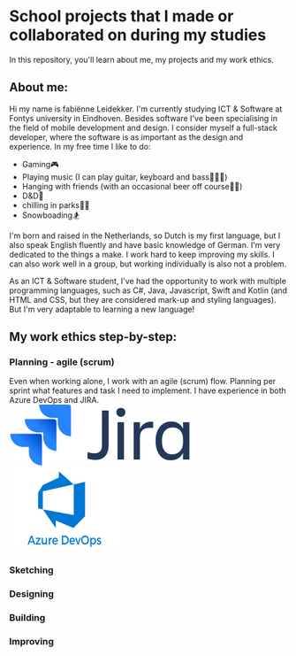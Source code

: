 # School projects that I made or collaborated on during my studies
In this repository, you'll learn about me, my projects and my work ethics.

## About me:
Hi my name is fabiënne Leidekker. I'm currently studying ICT & Software at Fontys university in Eindhoven. Besides software I've been specialising in the field of mobile development and design. I consider myself a full-stack developer, where the software is as important as the design and experience. In my free time I like to do:
- Gaming🎮
- Playing music (I can play guitar, keyboard and bass🎸🎹🎵)
- Hanging with friends (with an occasional beer off course🍺😉)
- D&D🐲
- chilling in parks🌳🌺
- Snowboading🏂

I'm born and raised in the Netherlands, so Dutch is my first language, but I also speak English fluently and have basic knowledge of German. I'm very dedicated to the things a make. I work hard to keep improving my skills. I can also work well in a group, but working individually is also not a problem.

As an ICT & Software student, I've had the opportunity to work with multiple programming languages, such as C#, Java, Javascript, Swift and Kotlin (and HTML and CSS, but they are considered mark-up and styling languages). But I'm very adaptable to learning a new language!


## My work ethics step-by-step:
### Planning - agile (scrum)
Even when working alone, I work with an agile (scrum) flow. Planning per sprint what features and task I need to implement. I have experience in both Azure DevOps and JIRA.   
<img src="images/jira-logo.png" alt="jira logo" style="height: 110px; margin-right: 10px">
<img src="images/azure-logo.png" alt="azure devops logo" style="width: 200px; height: 150px">

### Sketching
### Designing
### Building
### Improving
